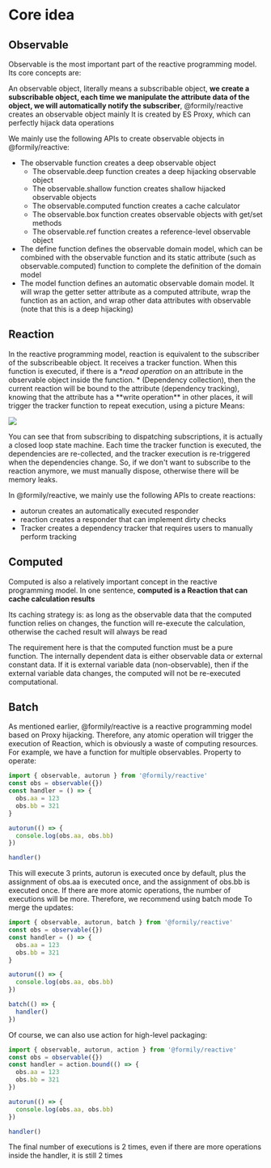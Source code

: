 # Core idea

## Observable

Observable is the most important part of the reactive programming model. Its core concepts are:

An observable object, literally means a subscribable object, **we create a subscribable object, each time we manipulate the attribute data of the object, we will automatically notify the subscriber**, @formily/reactive creates an observable object mainly It is created by ES Proxy, which can perfectly hijack data operations

We mainly use the following APIs to create observable objects in @formily/reactive:

- The observable function creates a deep observable object
  - The observable.deep function creates a deep hijacking observable object
  - The observable.shallow function creates shallow hijacked observable objects
  - The observable.computed function creates a cache calculator
  - The observable.box function creates observable objects with get/set methods
  - The observable.ref function creates a reference-level observable object
- The define function defines the observable domain model, which can be combined with the observable function and its static attribute (such as observable.computed) function to complete the definition of the domain model
- The model function defines an automatic observable domain model. It will wrap the getter setter attribute as a computed attribute, wrap the function as an action, and wrap other data attributes with observable (note that this is a deep hijacking)

## Reaction

In the reactive programming model, reaction is equivalent to the subscriber of the subscribeable object. It receives a tracker function. When this function is executed, if there is a **read operation* on an attribute in the observable object inside the function. * (Dependency collection), then the current reaction will be bound to the attribute (dependency tracking), knowing that the attribute has a **write operation\*\* in other places, it will trigger the tracker function to repeat execution, using a picture Means:

![](https://img.alicdn.com/imgextra/i4/O1CN01DQMGUL22mFICDsKfY_!!6000000007162-2-tps-1234-614.png)

You can see that from subscribing to dispatching subscriptions, it is actually a closed loop state machine. Each time the tracker function is executed, the dependencies are re-collected, and the tracker execution is re-triggered when the dependencies change. So, if we don't want to subscribe to the reaction anymore, we must manually dispose, otherwise there will be memory leaks.

In @formily/reactive, we mainly use the following APIs to create reactions:

- autorun creates an automatically executed responder
- reaction creates a responder that can implement dirty checks
- Tracker creates a dependency tracker that requires users to manually perform tracking

## Computed

Computed is also a relatively important concept in the reactive programming model. In one sentence, **computed is a Reaction that can cache calculation results**

Its caching strategy is: as long as the observable data that the computed function relies on changes, the function will re-execute the calculation, otherwise the cached result will always be read

The requirement here is that the computed function must be a pure function. The internally dependent data is either observable data or external constant data. If it is external variable data (non-observable), then if the external variable data changes, the computed will not be re-executed computational.

## Batch

As mentioned earlier, @formily/reactive is a reactive programming model based on Proxy hijacking. Therefore, any atomic operation will trigger the execution of Reaction, which is obviously a waste of computing resources. For example, we have a function for multiple observables. Property to operate:

```ts
import { observable, autorun } from '@formily/reactive'
const obs = observable({})
const handler = () => {
  obs.aa = 123
  obs.bb = 321
}

autorun(() => {
  console.log(obs.aa, obs.bb)
})

handler()
```

This will execute 3 prints, autorun is executed once by default, plus the assignment of obs.aa is executed once, and the assignment of obs.bb is executed once. If there are more atomic operations, the number of executions will be more. Therefore, we recommend using batch mode To merge the updates:

```ts
import { observable, autorun, batch } from '@formily/reactive'
const obs = observable({})
const handler = () => {
  obs.aa = 123
  obs.bb = 321
}

autorun(() => {
  console.log(obs.aa, obs.bb)
})

batch(() => {
  handler()
})
```

Of course, we can also use action for high-level packaging:

```ts
import { observable, autorun, action } from '@formily/reactive'
const obs = observable({})
const handler = action.bound(() => {
  obs.aa = 123
  obs.bb = 321
})

autorun(() => {
  console.log(obs.aa, obs.bb)
})

handler()
```

The final number of executions is 2 times, even if there are more operations inside the handler, it is still 2 times
